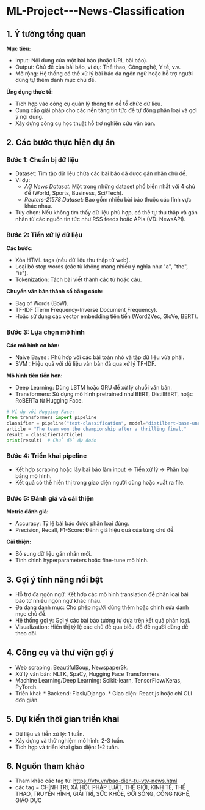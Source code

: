 # ML-Project---News-Classification

## 1. Ý tưởng tổng quan
**Mục tiêu:**
* Input: Nội dung của một bài báo (hoặc URL bài báo).
* Output: Chủ đề của bài báo, ví dụ: Thể thao, Công nghệ, Y tế, v.v.
* Mở rộng: Hệ thống có thể xử lý bài báo đa ngôn ngữ hoặc hỗ trợ người dùng tự thêm danh mục chủ đề.

**Ứng dụng thực tế:**
* Tích hợp vào công cụ quản lý thông tin để tổ chức dữ liệu.
* Cung cấp giải pháp cho các nền tảng tin tức để tự động phân loại và gợi ý nội dung.
* Xây dựng công cụ học thuật hỗ trợ nghiên cứu văn bản.


## 2. Các bước thực hiện dự án
### Bước 1: Chuẩn bị dữ liệu
* Dataset:  Tìm tập dữ liệu chứa các bài báo đã được gán nhãn chủ đề.
* Ví dụ:
  - *AG News Dataset:* Một trong những dataset phổ biến nhất với 4 chủ đề (World, Sports, Business, Sci/Tech).
  - *Reuters-21578 Dataset:* Bao gồm nhiều bài báo thuộc các lĩnh vực khác nhau.
* Tùy chọn: Nếu không tìm thấy dữ liệu phù hợp, có thể tự thu thập và gán nhãn từ các nguồn tin tức như RSS feeds hoặc APIs (VD: NewsAPI).

### Bước 2: Tiền xử lý dữ liệu
**Các bước:**
* Xóa HTML tags (nếu dữ liệu thu thập từ web).
* Loại bỏ stop words (các từ không mang nhiều ý nghĩa như "a", "the", "is").
* Tokenization: Tách bài viết thành các từ hoặc câu.

**Chuyển văn bản thành số bằng cách:**
* Bag of Words (BoW).
* TF-IDF (Term Frequency-Inverse Document Frequency).
* Hoặc sử dụng các vector embedding tiên tiến (Word2Vec, GloVe, BERT).

### Bước 3: Lựa chọn mô hình
**Các mô hình cơ bản:**
* Naive Bayes : Phù hợp với các bài toán nhỏ và tập dữ liệu vừa phải.
* SVM         : Hiệu quả với dữ liệu văn bản đã qua xử lý TF-IDF.

**Mô hình tiên tiến hơn:**
* Deep Learning: Dùng LSTM hoặc GRU để xử lý chuỗi văn bản.
* Transformers: Sử dụng mô hình pretrained như BERT, DistilBERT, hoặc RoBERTa từ Hugging Face.

```python
# Ví dụ với Hugging Face:
from transformers import pipeline
classifier = pipeline("text-classification", model="distilbert-base-uncased-finetuned-sst-2-english")
article = "The team won the championship after a thrilling final."
result = classifier(article)
print(result)  # Chủ đề dự đoán
```

### Bước 4: Triển khai pipeline
+ Kết hợp scraping hoặc lấy bài báo làm input → Tiền xử lý → Phân loại bằng mô hình.
+ Kết quả có thể hiển thị trong giao diện người dùng hoặc xuất ra file.

### Bước 5: Đánh giá và cải thiện
**Metric đánh giá:**
* Accuracy: Tỷ lệ bài báo được phân loại đúng.
* Precision, Recall, F1-Score: Đánh giá hiệu quả của từng chủ đề.

**Cải thiện:**
* Bổ sung dữ liệu gán nhãn mới.
* Tinh chỉnh hyperparameters hoặc fine-tune mô hình.


## 3. Gợi ý tính năng nổi bật
* Hỗ trợ đa ngôn ngữ: Kết hợp các mô hình translation để phân loại bài báo từ nhiều ngôn ngữ khác nhau.
* Đa dạng danh mục: Cho phép người dùng thêm hoặc chỉnh sửa danh mục chủ đề.
* Hệ thống gợi ý: Gợi ý các bài báo tương tự dựa trên kết quả phân loại.
* Visualization: Hiển thị tỷ lệ các chủ đề qua biểu đồ để người dùng dễ theo dõi.


## 4. Công cụ và thư viện gợi ý
* Web scraping: BeautifulSoup, Newspaper3k.
* Xử lý văn bản: NLTK, SpaCy, Hugging Face Transformers.
* Machine Learning/Deep Learning: Scikit-learn, TensorFlow/Keras, PyTorch.
* Triển khai:
      * Backend: Flask/Django.
      * Giao diện: React.js hoặc chỉ CLI đơn giản.


## 5. Dự kiến thời gian triển khai
* Dữ liệu và tiền xử lý: 1 tuần.
* Xây dựng và thử nghiệm mô hình: 2-3 tuần.
* Tích hợp và triển khai giao diện: 1-2 tuần.


## 6. Nguồn tham khảo
* Tham khảo các tag từ: https://vtv.vn/bao-dien-tu-vtv-news.html
* các tag = CHÍNH TRỊ, XÃ HỘI, PHÁP LUẬT, THẾ GIỚI, KINH TẾ, THỂ THAO, TRUYỀN HÌNH, GIẢI TRÍ, SỨC KHỎE, ĐỜI SỐNG, CÔNG NGHỆ, GIÁO DỤC
